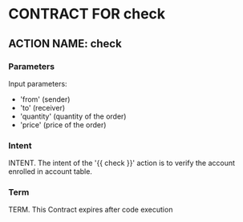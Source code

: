 # CONTRACT FOR check

## ACTION NAME: check

### Parameters
Input parameters:

* 'from' (sender)
* 'to' (receiver)
* 'quantity' (quantity of the order)
* 'price' (price of the order)


### Intent
INTENT. The intent of the '{{ check }}' action is to verify the account enrolled in account table.

### Term
TERM. This Contract expires after code execution
